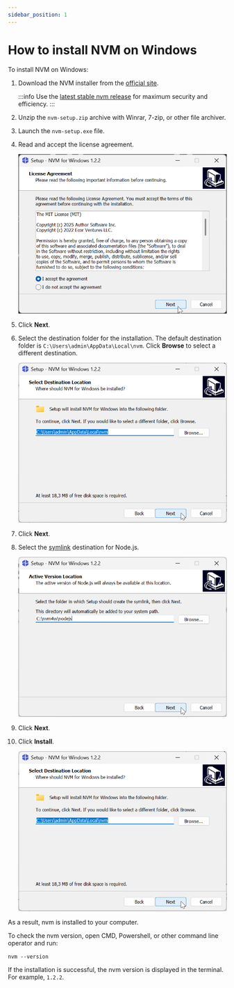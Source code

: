 ```yaml
---
sidebar_position: 1
---
```


# How to install NVM on Windows

To install NVM on Windows:

1. Download the NVM installer from the [official site](https://www.nvmnode.com/guide/download.html).

    :::info
    Use the [latest stable nvm release](https://www.nvmnode.com/guide/download.html#latest-release) for maximum security and efficiency.
    :::

2. Unzip the `nvm-setup.zip` archive with Winrar, 7-zip, or other file archiver.

3. Launch the `nvm-setup.exe` file.

4. Read and accept the license agreement.

    ![](../assets/install-nvm-windows.png)

5. Click **Next**.

6. Select the destination folder for the installation. The default destination folder is `C:\Users\admin\AppData\Local\nvm`. Click **Browse** to select a different destination.

    ![](../assets/nvm-setup.select-destination-folder.png)    

7. Click **Next**.

8. Select the [symlink](https://dev.to/unorthodev/utilizing-symbolic-links-in-your-node-js-projects-17bo) destination for Node.js.

    ![](../assets/nvm-setup-symlink.png)

9. Click **Next**.

10. Click **Install**.

    ![](../assets/nvm-setup-install.png)

As a result, nvm is installed to your computer.

To check the nvm version, open CMD, Powershell, or other command line operator and run:

```
nvm --version
```

If the installation is successful, the nvm version is displayed in the terminal. For example, `1.2.2`.
